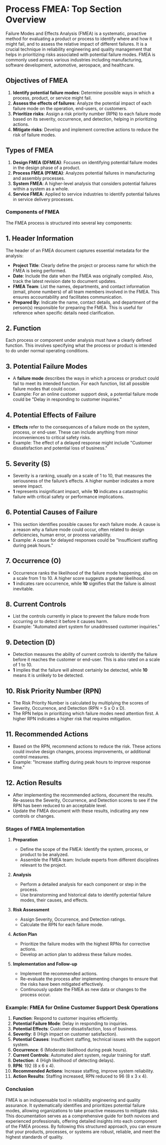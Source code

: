 # Process FMEA: Top Section Overview

Failure Modes and Effects Analysis (FMEA) is a systematic, proactive method for evaluating a product or process to identify where and how it might fail, and to assess the relative impact of different failures. It is a crucial technique in reliability engineering and quality management that helps in prioritizing risks associated with potential failure modes. FMEA is commonly used across various industries including manufacturing, software development, automotive, aerospace, and healthcare.

## Objectives of FMEA

1. **Identify potential failure modes**: Determine possible ways in which a process, product, or service might fail.
2. **Assess the effects of failures**: Analyze the potential impact of each failure mode on the operation, end-users, or customers.
3. **Prioritize risks**: Assign a risk priority number (RPN) to each failure mode based on its severity, occurrence, and detection, helping in prioritizing actions.
4. **Mitigate risks**: Develop and implement corrective actions to reduce the risk of failure modes.

## Types of FMEA

1. **Design FMEA (DFMEA)**: Focuses on identifying potential failure modes in the design phase of a product.
2. **Process FMEA (PFMEA)**: Analyzes potential failures in manufacturing and assembly processes.
3. **System FMEA**: A higher-level analysis that considers potential failures within a system as a whole.
4. **Service FMEA**: Applied to service industries to identify potential failures in service delivery processes.

### Components of FMEA

The FMEA process is structured into several key components:

## 1. **Header Information**

   The header of an FMEA document captures essential metadata for the analysis:

- **Project Title**: Clearly define the project or process name for which the FMEA is being performed.
- **Date**: Include the date when the FMEA was originally compiled. Also, track the latest revision date to document updates.
- **FMEA Team**: List the names, departments, and contact information (email, phone numbers) of all team members involved in the FMEA. This ensures accountability and facilitates communication.
- **Prepared By**: Indicate the name, contact details, and department of the person(s) responsible for preparing the FMEA. This is useful for reference when specific details need clarification.

## 2. **Function**

   Each process or component under analysis must have a clearly defined function. This involves specifying what the process or product is intended to do under normal operating conditions.

## 3. **Potential Failure Modes**

- A **failure mode** describes the ways in which a process or product could fail to meet its intended function. For each function, list all possible failure modes that could occur.
- Example: For an online customer support desk, a potential failure mode could be "Delay in responding to customer inquiries."

## 4. **Potential Effects of Failure**

- **Effects** refer to the consequences of a failure mode on the system, process, or end-user. These can include anything from minor inconveniences to critical safety risks.
- Example: The effect of a delayed response might include "Customer dissatisfaction and potential loss of business."

## 5. **Severity (S)**

- Severity is a ranking, usually on a scale of 1 to 10, that measures the seriousness of the failure’s effects. A higher number indicates a more severe impact.
- **1** represents insignificant impact, while **10** indicates a catastrophic failure with critical safety or performance implications.

## 6. **Potential Causes of Failure**

- This section identifies possible causes for each failure mode. A cause is a reason why a failure mode could occur, often related to design deficiencies, human error, or process variability.
- Example: A cause for delayed responses could be "Insufficient staffing during peak hours."

## 7. **Occurrence (O)**

- Occurrence ranks the likelihood of the failure mode happening, also on a scale from 1 to 10. A higher score suggests a greater likelihood.
- **1** indicates rare occurrence, while **10** signifies that the failure is almost inevitable.

## 8. **Current Controls**

- List the controls currently in place to prevent the failure mode from occurring or to detect it before it causes harm.
- Example: "Automated alert system for unaddressed customer inquiries."

## 9. **Detection (D)**

- Detection measures the ability of current controls to identify the failure before it reaches the customer or end-user. This is also rated on a scale of 1 to 10.
- **1** implies that the failure will almost certainly be detected, while **10** means it is unlikely to be detected.

## 10. **Risk Priority Number (RPN)**

- The Risk Priority Number is calculated by multiplying the scores of Severity, Occurrence, and Detection (RPN = S x O x D).
- The RPN helps in prioritizing which failure modes need attention first. A higher RPN indicates a higher risk that requires mitigation.

## 11. **Recommended Actions**

- Based on the RPN, recommend actions to reduce the risk. These actions could involve design changes, process improvements, or additional control measures.
- Example: "Increase staffing during peak hours to improve response time."

## 12. **Action Results**

- After implementing the recommended actions, document the results. Re-assess the Severity, Occurrence, and Detection scores to see if the RPN has been reduced to an acceptable level.
- Update the FMEA document with these results, indicating any new controls or changes.

### Stages of FMEA Implementation

1. **Preparation**
   - Define the scope of the FMEA: Identify the system, process, or product to be analyzed.
   - Assemble the FMEA team: Include experts from different disciplines relevant to the project.

2. **Analysis**
   - Perform a detailed analysis for each component or step in the process.
   - Use brainstorming and historical data to identify potential failure modes, their causes, and effects.

3. **Risk Assessment**
   - Assign Severity, Occurrence, and Detection ratings.
   - Calculate the RPN for each failure mode.

4. **Action Plan**
   - Prioritize the failure modes with the highest RPNs for corrective actions.
   - Develop an action plan to address these failure modes.

5. **Implementation and Follow-up**
   - Implement the recommended actions.
   - Re-evaluate the process after implementing changes to ensure that the risks have been mitigated effectively.
   - Continuously update the FMEA as new data or changes to the process occur.

### Example: FMEA for Online Customer Support Desk Operations

1. **Function**: Respond to customer inquiries efficiently.
2. **Potential Failure Mode**: Delay in responding to inquiries.
3. **Potential Effects**: Customer dissatisfaction, loss of business.
4. **Severity**: 8 (High impact on customer satisfaction).
5. **Potential Causes**: Insufficient staffing, technical issues with the support system.
6. **Occurrence**: 6 (Moderate likelihood during peak hours).
7. **Current Controls**: Automated alert system, regular training for staff.
8. **Detection**: 4 (High likelihood of detecting delays).
9. **RPN**: 192 (8 x 6 x 4).
10. **Recommended Actions**: Increase staffing, improve system reliability.
11. **Action Results**: Staffing increased, RPN reduced to 96 (8 x 3 x 4).

### Conclusion

FMEA is an indispensable tool in reliability engineering and quality assurance. It systematically identifies and prioritizes potential failure modes, allowing organizations to take proactive measures to mitigate risks. This documentation serves as a comprehensive guide for both novices and experienced professionals, offering detailed insights into each component of the FMEA process. By following this structured approach, you can ensure that your products, processes, or systems are robust, reliable, and meet the highest standards of quality.

